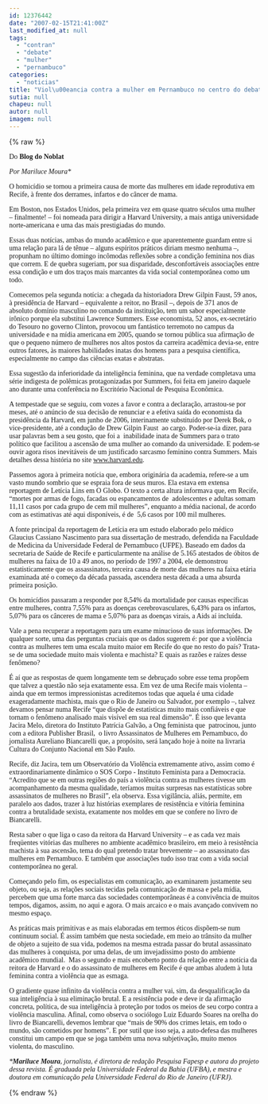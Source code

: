 ```yaml
---
id: 12376442
date: "2007-02-15T21:41:00Z"
last_modified_at: null
tags:
  - "contran"
  - "debate"
  - "mulher"
  - "pernambuco"
categories:
  - "noticias"
title: "Viol\u00eancia contra a mulher em Pernambuco no centro do debate"
sutia: null
chapeu: null
autor: null
imagem: null
---
```

{% raw %}
<p><P><FONT face=Verdana>Do<STRONG> Blog do Noblat</STRONG></FONT></P></p>
<p><P><FONT face=Verdana><EM>Por&nbsp;Mariluce Moura*</EM></FONT></P></p>
<p><P><FONT face=Verdana>O homicídio se tornou a primeira causa de morte das mulheres em idade reprodutiva em Recife, à frente dos derrames, infartos e do câncer de mama. </FONT></P></p>
<p><P><FONT face=Verdana>Em Boston, nos Estados Unidos, pela primeira vez em quase quatro séculos uma mulher – finalmente! – foi nomeada para dirigir a Harvard University, a mais antiga universidade norte-americana e uma das mais prestigiadas do mundo. </FONT></P></p>
<p><P><FONT face=Verdana>Essas duas notícias, ambas do mundo acadêmico e que aparentemente guardam entre si uma relação para lá de tênue – alguns espíritos práticos diriam mesmo nenhuma –, propunham no último domingo incômodas reflexões sobre a condição feminina nos dias que correm. E de quebra sugeriam, por sua disparidade, desconfortáveis associações entre essa condição e um dos traços mais marcantes da vida social contemporânea como um todo. </FONT></P></p>
<p><P><FONT face=Verdana>Comecemos pela segunda notícia: a chegada da historiadora Drew Gilpin Faust, 59 anos, à presidência de Harvard – equivalente a reitor, no Brasil –, depois de 371 anos de absoluto domínio masculino no comando da instituição, tem um sabor especialmente irônico porque ela substitui Lawrence Summers. Esse economista, 52 anos, ex-secretário do Tesouro no governo Clinton, provocou um fantástico terremoto no campus da universidade e na mídia americana em 2005, quando se tornou pública sua afirmação de que o pequeno número de mulheres nos altos postos da carreira acadêmica devia-se, entre outros fatores, às maiores habilidades inatas dos homens para a pesquisa científica, especialmente no campo das ciências exatas e abstratas. </FONT></P></p>
<p><P><FONT face=Verdana>Essa sugestão da inferioridade da inteligência feminina, que na verdade completava uma série indigesta de polêmicas protagonizadas por Summers, foi feita em janeiro daquele ano durante uma conferência no Escritório Nacional de Pesquisa Econômica. </FONT></P></p>
<p><P><FONT face=Verdana>A tempestade que se seguiu, com vozes a favor e contra a declaração, arrastou-se por meses, até o anúncio de sua decisão de renunciar e a efetiva saída do economista da presidência da Harvard, em junho de 2006, interinamente substituído por Derek Bok, o vice-presidente, até a condução de Drew Gilpin Faust&nbsp; ao cargo. Poder-se-ia dizer, para usar palavras bem a seu gosto, que foi a&nbsp; inabilidade inata de Summers para o trato político que facilitou a ascensão de uma mulher ao comando da universidade. E podem-se ouvir agora risos inevitáveis de um justificado sarcasmo feminino contra Summers. Mais detalhes dessa história no site </FONT><A href=\"https://www.harvard.edu/\"><FONT face=Verdana>www.harvard.edu</FONT></A><FONT face=Verdana>. </FONT></P></p>
<p><P><FONT face=Verdana>Passemos agora à primeira notícia que, embora originária da academia, refere-se a um vasto mundo sombrio que se espraia fora de seus muros. Ela estava em extensa reportagem de Letícia Lins em O Globo. O texto a certa altura informava que, em Recife, “mortes por armas de fogo, facadas ou espancamentos de&nbsp; adolescentes e adultas somam 11,11 casos por cada grupo de cem mil mulheres”, enquanto a média nacional, de acordo com as estimativas até aqui disponíveis, é de&nbsp; 5,6 casos por 100 mil mulheres.</FONT></P></p>
<p><P><FONT face=Verdana>A fonte principal da reportagem de Letícia era um estudo elaborado pelo médico Glaucius Cassiano Nascimento para sua dissertação de mestrado, defendida na Faculdade de Medicina da Universidade Federal de Pernambuco (UFPE). Baseado em dados da secretaria de Saúde de Recife e particularmente na análise de 5.165 atestados de óbitos de mulheres na faixa de 10 a 49 anos, no período de 1997 a 2004, ele demonstrou estatisticamente que os assassinatos, terceira causa de morte das mulheres na faixa etária examinada até o começo da década passada, ascendera nesta década a uma absurda primeira posição. </FONT></P></p>
<p><P><FONT face=Verdana>Os homicídios passaram a responder por 8,54% da mortalidade por causas específicas entre mulheres, contra 7,55% para as doenças cerebrovasculares, 6,43% para os infartos, 5,07% para os cânceres de mama e 5,07% para as doenças virais, a Aids aí incluída. </FONT></P></p>
<p><P><FONT face=Verdana>Vale a pena recuperar a reportagem para um exame minucioso de suas informações. De qualquer sorte, uma das perguntas cruciais que os dados sugerem é: por que a violência contra as mulheres tem uma escala muito maior em Recife do que no resto do país? Trata-se de uma sociedade muito mais violenta e machista? E quais as razões e raízes desse fenômeno? </FONT></P></p>
<p><P><FONT face=Verdana>É aí que as respostas de quem longamente tem se debruçado sobre esse tema propõem que talvez a questão não seja exatamente essa. Em vez de uma Recife mais violenta – ainda que em termos impressionistas acreditemos todas que aquela é uma cidade exageradamente machista, mais que o Rio de Janeiro ou Salvador, por exemplo –, talvez devamos pensar numa Recife “que dispõe de estatísticas muito mais confiáveis e que tornam o fenômeno analisado mais visível em sua real dimensão”. É isso que levanta Jacira Melo, diretora do Instituto Patrícia Galvão, a Ong feminista que&nbsp; patrocinou, junto com a editora Publisher Brasil,&nbsp; o livro Assassinatos de Mulheres em Pernambuco, do jornalista Aureliano Biancarelli que, a propósito, será lançado hoje à noite na livraria Cultura do Conjunto Nacional em São Paulo. </FONT></P></p>
<p><P><FONT face=Verdana>Recife, diz Jacira, tem um Observatório da Violência extremamente ativo, assim como é extraordinariamente dinâmico o SOS Corpo - Instituto Feminista para a Democracia. “Acredito que se em outras regiões do país a violência contra as mulheres tivesse um acompanhamento da mesma qualidade, teríamos muitas surpresas nas estatísticas sobre assassinatos de mulheres no Brasil”, ela observa. Essa vigilância, aliás, permite, em paralelo aos dados, trazer à luz histórias exemplares de resistência e vitória feminina contra a brutalidade sexista, exatamente nos moldes em que se confere no livro de Biancarelli. </FONT></P></p>
<p><P><FONT face=Verdana>Resta saber o que liga o caso da reitora da Harvard University – e as cada vez mais freqüentes vitórias das mulheres no ambiente acadêmico brasileiro, em meio à resistência machista à sua ascensão, tema do qual pretendo tratar brevemente – ao assassinato das mulheres em Pernambuco. E também que associações tudo isso traz com a vida social contemporânea no geral. </FONT></P></p>
<p><P><FONT face=Verdana>Começando pelo fim, os especialistas em comunicação, ao examinarem justamente seu objeto, ou seja, as relações sociais tecidas pela comunicação de massa e pela mídia, percebem que uma forte marca das sociedades contemporâneas é a convivência de muitos tempos, digamos, assim, no aqui e agora. O mais arcaico e o mais avançado convivem no mesmo espaço. </FONT></P></p>
<p><P><FONT face=Verdana>As práticas mais primitivas e as mais elaboradas em termos éticos dispõem-se num continuum social. É assim também que nesta sociedade, em meio ao trânsito da mulher de objeto a sujeito de sua vida, podemos na mesma estrada passar do brutal assassinato das mulheres à conquista, por uma delas, de um invejadíssimo posto do ambiente acadêmico mundial.&nbsp; Mas o segundo e mais encoberto ponto da relação entre a notícia da reitora de Harvard e o do assassinato de mulheres em Recife é que ambas aludem à luta feminina contra a violência que as esmaga. </FONT></P></p>
<p><P><FONT face=Verdana>O gradiente quase infinito da violência contra a mulher vai, sim, da desqualificação da sua inteligência à sua eliminação brutal. E a resistência pode e deve ir da afirmação concreta, política, de sua inteligência à proteção por todos os meios de seu corpo contra a violência masculina. Afinal, como observa o sociólogo Luiz Eduardo Soares na orelha do livro de Biancarelli, devemos lembrar que “mais de 90% dos crimes letais, em todo o mundo, são cometidos por homens”. E por sutil que isso seja, a auto-defesa das mulheres constitui um campo em que se joga também uma nova subjetivação, muito menos violenta, do masculino.&nbsp;&nbsp; </FONT></P></p>
<p><P><FONT face=Verdana><EM>*<STRONG>Mariluce</STRONG></EM><STRONG> </STRONG><EM><STRONG>Moura</STRONG>, jornalista, é diretora de redação Pesquisa Fapesp e autora do projeto dessa revista. É graduada pela Universidade Federal da Bahia (UFBA), e mestra e doutora em comunicação pela Universidade Federal do Rio de Janeiro (UFRJ).</EM> </FONT></P> </p>
{% endraw %}
